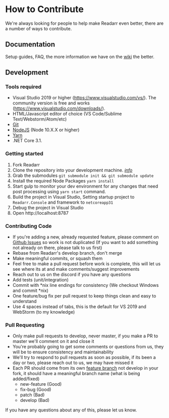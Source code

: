 # How to Contribute #

We're always looking for people to help make Readarr even better, there are a number of ways to contribute.

## Documentation ##
Setup guides, FAQ, the more information we have on the [wiki](https://wiki.servarr.com/Readarr) the better.

## Development ##

### Tools required ###
- Visual Studio 2019 or higher (https://www.visualstudio.com/vs/).  The community version is free and works (https://www.visualstudio.com/downloads/).
- HTML/Javascript editor of choice (VS Code/Sublime Text/Webstorm/Atom/etc)
- [Git](https://git-scm.com/downloads)
- [NodeJS](https://nodejs.org/en/download/) (Node 10.X.X or higher)
- [Yarn](https://yarnpkg.com/)
- .NET Core 3.1. 

### Getting started ###

1. Fork Readarr
2. Clone the repository into your development machine. [*info*](https://help.github.com/articles/working-with-repositories)
3. Grab the submodules `git submodule init && git submodule update`
4. Install the required Node Packages `yarn install`
5. Start gulp to monitor your dev environment for any changes that need post processing using `yarn start` command.
6. Build the project in Visual Studio, Setting startup project to `Readarr.Console` and framework to `netcoreapp31`
7. Debug the project in Visual Studio
8. Open http://localhost:8787

### Contributing Code ###
- If you're adding a new, already requested feature, please comment on [Github Issues](https://github.com/Readarr/Readarr/issues "Github Issues") so work is not duplicated (If you want to add something not already on there, please talk to us first)
- Rebase from Readarr's develop branch, don't merge
- Make meaningful commits, or squash them
- Feel free to make a pull request before work is complete, this will let us see where its at and make comments/suggest improvements
- Reach out to us on the discord if you have any questions
- Add tests (unit/integration)
- Commit with *nix line endings for consistency (We checkout Windows and commit *nix)
- One feature/bug fix per pull request to keep things clean and easy to understand
- Use 4 spaces instead of tabs, this is the default for VS 2019 and WebStorm (to my knowledge)

### Pull Requesting ###
- Only make pull requests to develop, never master, if you make a PR to master we'll comment on it and close it
- You're probably going to get some comments or questions from us, they will be to ensure consistency and maintainability
- We'll try to respond to pull requests as soon as possible, if its been a day or two, please reach out to us, we may have missed it
- Each PR should come from its own [feature branch](http://martinfowler.com/bliki/FeatureBranch.html) not develop in your fork, it should have a meaningful branch name (what is being added/fixed)
  - new-feature (Good)
  - fix-bug (Good)
  - patch (Bad)
  - develop (Bad)

If you have any questions about any of this, please let us know.